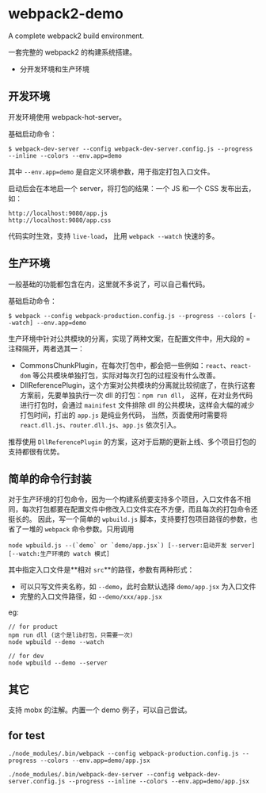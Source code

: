 # webpack2-demo

A complete webpack2 build environment.

一套完整的 webpack2 的构建系统搭建。

* 分开发环境和生产环境

## 开发环境

开发环境使用 webpack-hot-server。

基础启动命令：

~~~shell
$ webpack-dev-server --config webpack-dev-server.config.js --progress --inline --colors --env.app=demo
~~~

其中 `--env.app=demo` 是自定义环境参数，用于指定打包入口文件。

启动后会在本地启一个 server，将打包的结果：一个 JS 和一个 CSS 发布出去，如：

~~~
http://localhost:9080/app.js
http://localhost:9080/app.css
~~~

代码实时生效，支持 `live-load`， 比用 `webpack --watch` 快速的多。

## 生产环境

一般基础的功能都包含在内，这里就不多说了，可以自己看代码。

基础启动命令：

~~~shell
$ webpack --config webpack-production.config.js --progress --colors [--watch] --env.app=demo
~~~

生产环境中针对公共模块的分离，实现了两种文案，在配置文件中，用大段的 = 注释隔开，两者选其一：

* CommonsChunkPlugin，在每次打包中，都会把一些例如：`react`、`react-dom` 等公共模块单独打包，实际对每次打包的过程没有什么改善。
* DllReferencePlugin，这个方案对公共模块的分离就比较彻底了，在执行这套方案前，先要单独执行一次 dll 的打包：`npm run dll`，
这样，在对业务代码进行打包时，会通过 `mainifest` 文件排除 dll 的公共模块，这样会大幅的减少打包时间，打出的 `app.js` 是纯业务代码，
当然，页面使用时需要将 `react.dll.js`、`router.dll.js`、`app.js` 依次引入。

推荐使用 `DllReferencePlugin` 的方案，这对于后期的更新上线、多个项目打包的支持都很有优势。

## 简单的命令行封装

对于生产环境的打包命令，因为一个构建系统要支持多个项目，入口文件各不相同，每次打包都要在配置文件中修改入口文件实在不方便，而且每次的打包命令还挺长的。
因此，写一个简单的 `wpbuild.js` 脚本，支持要打包项目路径的参数，也省了一堆的 `webpack` 命令参数。只用调用

~~~
node wpbuild.js --(`demo` or `demo/app.jsx`) [--server:启动开发 server] [--watch:生产环境的 watch 模式]
~~~

其中指定入口文件是**相对 `src`**的路径，参数有两种形式：

* 可以只写文件夹名称，如 `--demo`，此时会默认选择 `demo/app.jsx` 为入口文件
* 完整的入口文件路径，如 `--demo/xxx/app.jsx`

eg: 

~~~
// for product
npm run dll (这个是lib打包，只需要一次)
node wpbuild --demo --watch

// for dev
node wpbuild --demo --server
~~~

## 其它

支持 mobx 的注解。内置一个 demo 例子，可以自己尝试。

## for test

`./node_modules/.bin/webpack --config webpack-production.config.js --progress --colors --env.app=demo/app.jsx`

`./node_modules/.bin/webpack-dev-server --config webpack-dev-server.config.js --progress --inline --colors --env.app=demo/app.jsx`
